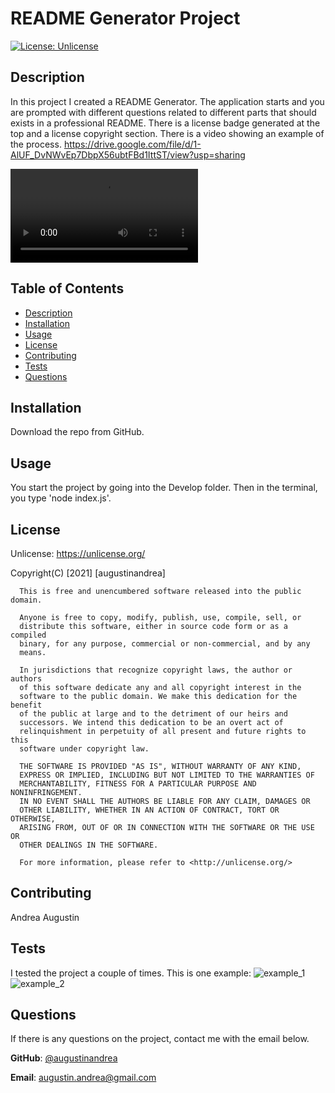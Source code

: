 # README Generator Project
  [![License: Unlicense](https://img.shields.io/badge/license-Unlicense-blue.svg)](http://unlicense.org/)

  ## Description
  In this project I created a README Generator. The application starts and you are prompted with different questions related to different parts that should exists in a professional README. There is a license badge generated at the top and a license copyright section. There is a video showing an example of the process.
  https://drive.google.com/file/d/1-AlUF_DvNWvEp7DbpX56ubtFBd1IttST/view?usp=sharing

  ![example_video](assets/readme_example_video.mp4)

  ## Table of Contents
  * [Description](#Description)
  * [Installation](#Installation)
  * [Usage](#Usage)
  * [License](#license)
  * [Contributing](#Contributing)
  * [Tests](#Tests)
  * [Questions](#Questions)

 
  ## Installation
  Download the repo from GitHub.

  ## Usage
  You start the project by going into the Develop folder. Then in the terminal, you type 'node index.js'.

  
  ## License 
  Unlicense:
  https://unlicense.org/
  

  Copyright(C) [2021] [augustinandrea] 

      This is free and unencumbered software released into the public domain.

      Anyone is free to copy, modify, publish, use, compile, sell, or
      distribute this software, either in source code form or as a compiled
      binary, for any purpose, commercial or non-commercial, and by any
      means.
      
      In jurisdictions that recognize copyright laws, the author or authors
      of this software dedicate any and all copyright interest in the
      software to the public domain. We make this dedication for the benefit
      of the public at large and to the detriment of our heirs and
      successors. We intend this dedication to be an overt act of
      relinquishment in perpetuity of all present and future rights to this
      software under copyright law.
      
      THE SOFTWARE IS PROVIDED "AS IS", WITHOUT WARRANTY OF ANY KIND,
      EXPRESS OR IMPLIED, INCLUDING BUT NOT LIMITED TO THE WARRANTIES OF
      MERCHANTABILITY, FITNESS FOR A PARTICULAR PURPOSE AND NONINFRINGEMENT.
      IN NO EVENT SHALL THE AUTHORS BE LIABLE FOR ANY CLAIM, DAMAGES OR
      OTHER LIABILITY, WHETHER IN AN ACTION OF CONTRACT, TORT OR OTHERWISE,
      ARISING FROM, OUT OF OR IN CONNECTION WITH THE SOFTWARE OR THE USE OR
      OTHER DEALINGS IN THE SOFTWARE.
      
      For more information, please refer to <http://unlicense.org/>
        

  ## Contributing
  Andrea Augustin

  ## Tests
  I tested the project a couple of times. This is one example:
  ![example_1](assets/example_01.png)
  ![example_2](assets/example_02.png)

  
  ## Questions
  If there is any questions on the project, contact me with the email below.

  **GitHub**: [@augustinandrea](https://github.com/augustinandrea)
  

  **Email**: augustin.andrea@gmail.com


